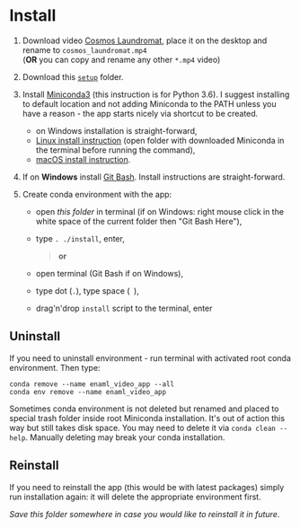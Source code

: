 # Install

1. Download video [Cosmos Laundromat](https://cloud.blender.org/p/cosmos-laundromat/55f35f7f2beb3300960bb077),
   place it on the desktop and rename to `cosmos_laundromat.mp4`  
   (**OR** you can copy and rename any other `*.mp4` video)

2. Download this [`setup`](./) folder.

3. Install [Miniconda3](https://conda.io/miniconda.html)
  (this instruction is for Python 3.6). I suggest
  installing to default location and not adding Miniconda
  to the PATH unless you have a reason - the app starts
  nicely via shortcut to be created.
    * on Windows installation is straight-forward,
    * [Linux install instruction](https://conda.io/docs/user-guide/install/linux.html)
      (open folder with downloaded Miniconda in the terminal before running the command),
    * [macOS install instruction](https://conda.io/docs/user-guide/install/macos.html).

4. If on **Windows** install [Git Bash](https://git-scm.com/downloads).
  Install instructions are straight-forward.

5. Create conda environment with the app:

    - open *this folder* in terminal (if on Windows:
      right mouse click in the white space of the current folder then "Git Bash Here"),
    - type `. ./install`, enter,  

      >  **or**  

    - open terminal (Git Bash if on Windows),
    - type dot (`.`), type space (` `),
    - drag'n'drop `install` script to the terminal, enter  


## Uninstall

If you need to uninstall environment - run terminal with
activated root conda environment. Then type:

    conda remove --name enaml_video_app --all
    conda env remove --name enaml_video_app

Sometimes conda environment is not deleted but renamed and placed to special trash
folder inside root Miniconda installation. It's out of action this way but still takes
disk space. You may need to delete it via `conda clean --help`. Manually deleting may
break your conda installation.


## Reinstall

If you need to reinstall the app (this would be with latest packages) simply run
installation again: it will delete the appropriate environment first.

*Save this folder somewhere in case you would like to reinstall it in future*.
